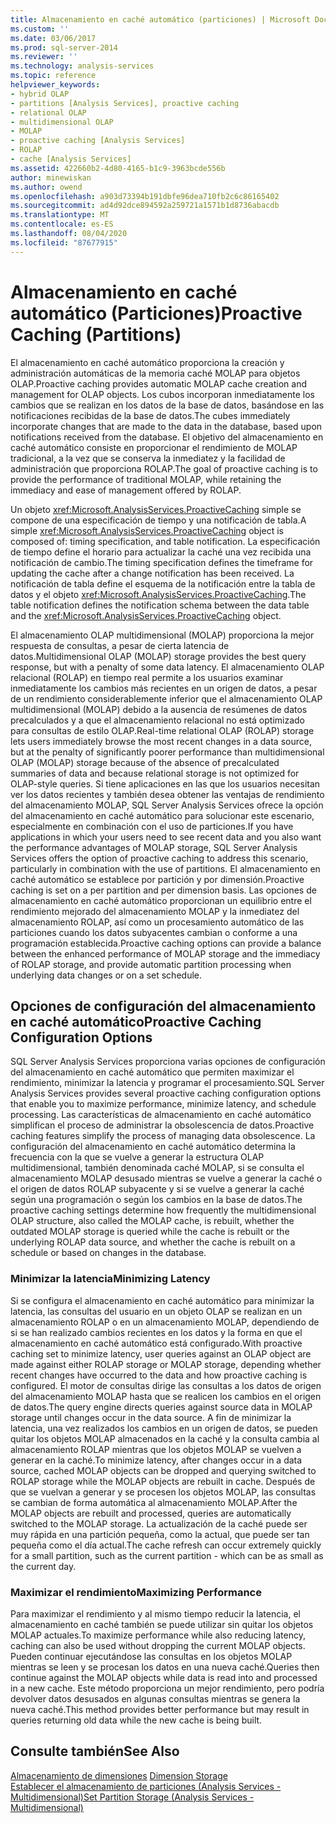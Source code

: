 ```yaml
---
title: Almacenamiento en caché automático (particiones) | Microsoft Docs
ms.custom: ''
ms.date: 03/06/2017
ms.prod: sql-server-2014
ms.reviewer: ''
ms.technology: analysis-services
ms.topic: reference
helpviewer_keywords:
- hybrid OLAP
- partitions [Analysis Services], proactive caching
- relational OLAP
- multidimensional OLAP
- MOLAP
- proactive caching [Analysis Services]
- ROLAP
- cache [Analysis Services]
ms.assetid: 422660b2-4d80-4165-b1c9-3963bcde556b
author: minewiskan
ms.author: owend
ms.openlocfilehash: a903d73394b191dbfe96dea710fb2c6c86165402
ms.sourcegitcommit: ad4d92dce894592a259721a1571b1d8736abacdb
ms.translationtype: MT
ms.contentlocale: es-ES
ms.lasthandoff: 08/04/2020
ms.locfileid: "87677915"
---
```

# <a name="proactive-caching-partitions"></a><span data-ttu-id="c43b8-102">Almacenamiento en caché automático (Particiones)</span><span class="sxs-lookup"><span data-stu-id="c43b8-102">Proactive Caching (Partitions)</span></span>
  <span data-ttu-id="c43b8-103">El almacenamiento en caché automático proporciona la creación y administración automáticas de la memoria caché MOLAP para objetos OLAP.</span><span class="sxs-lookup"><span data-stu-id="c43b8-103">Proactive caching provides automatic MOLAP cache creation and management for OLAP objects.</span></span> <span data-ttu-id="c43b8-104">Los cubos incorporan inmediatamente los cambios que se realizan en los datos de la base de datos, basándose en las notificaciones recibidas de la base de datos.</span><span class="sxs-lookup"><span data-stu-id="c43b8-104">The cubes immediately incorporate changes that are made to the data in the database, based upon notifications received from the database.</span></span> <span data-ttu-id="c43b8-105">El objetivo del almacenamiento en caché automático consiste en proporcionar el rendimiento de MOLAP tradicional, a la vez que se conserva la inmediatez y la facilidad de administración que proporciona ROLAP.</span><span class="sxs-lookup"><span data-stu-id="c43b8-105">The goal of proactive caching is to provide the performance of traditional MOLAP, while retaining the immediacy and ease of management offered by ROLAP.</span></span>  
  
 <span data-ttu-id="c43b8-106">Un objeto <xref:Microsoft.AnalysisServices.ProactiveCaching> simple se compone de una especificación de tiempo y una notificación de tabla.</span><span class="sxs-lookup"><span data-stu-id="c43b8-106">A simple <xref:Microsoft.AnalysisServices.ProactiveCaching> object is composed of: timing specification, and table notification.</span></span> <span data-ttu-id="c43b8-107">La especificación de tiempo define el horario para actualizar la caché una vez recibida una notificación de cambio.</span><span class="sxs-lookup"><span data-stu-id="c43b8-107">The timing specification defines the timeframe for updating the cache after a change notification has been received.</span></span> <span data-ttu-id="c43b8-108">La notificación de tabla define el esquema de la notificación entre la tabla de datos y el objeto <xref:Microsoft.AnalysisServices.ProactiveCaching>.</span><span class="sxs-lookup"><span data-stu-id="c43b8-108">The table notification defines the notification schema between the data table and the <xref:Microsoft.AnalysisServices.ProactiveCaching> object.</span></span>  
  
 <span data-ttu-id="c43b8-109">El almacenamiento OLAP multidimensional (MOLAP) proporciona la mejor respuesta de consultas, a pesar de cierta latencia de datos.</span><span class="sxs-lookup"><span data-stu-id="c43b8-109">Multidimensional OLAP (MOLAP) storage provides the best query response, but with a penalty of some data latency.</span></span> <span data-ttu-id="c43b8-110">El almacenamiento OLAP relacional (ROLAP) en tiempo real permite a los usuarios examinar inmediatamente los cambios más recientes en un origen de datos, a pesar de un rendimiento considerablemente inferior que el almacenamiento OLAP multidimensional (MOLAP) debido a la ausencia de resúmenes de datos precalculados y a que el almacenamiento relacional no está optimizado para consultas de estilo OLAP.</span><span class="sxs-lookup"><span data-stu-id="c43b8-110">Real-time relational OLAP (ROLAP) storage lets users immediately browse the most recent changes in a data source, but at the penalty of significantly poorer performance than multidimensional OLAP (MOLAP) storage because of the absence of precalculated summaries of data and because relational storage is not optimized for OLAP-style queries.</span></span> <span data-ttu-id="c43b8-111">Si tiene aplicaciones en las que los usuarios necesitan ver los datos recientes y también desea obtener las ventajas de rendimiento del almacenamiento MOLAP, SQL Server Analysis Services ofrece la opción del almacenamiento en caché automático para solucionar este escenario, especialmente en combinación con el uso de particiones.</span><span class="sxs-lookup"><span data-stu-id="c43b8-111">If you have applications in which your users need to see recent data and you also want the performance advantages of MOLAP storage, SQL Server Analysis Services offers the option of proactive caching to address this scenario, particularly in combination with the use of partitions.</span></span> <span data-ttu-id="c43b8-112">El almacenamiento en caché automático se establece por partición y por dimensión.</span><span class="sxs-lookup"><span data-stu-id="c43b8-112">Proactive caching is set on a per partition and per dimension basis.</span></span> <span data-ttu-id="c43b8-113">Las opciones de almacenamiento en caché automático proporcionan un equilibrio entre el rendimiento mejorado del almacenamiento MOLAP y la inmediatez del almacenamiento ROLAP, así como un procesamiento automático de las particiones cuando los datos subyacentes cambian o conforme a una programación establecida.</span><span class="sxs-lookup"><span data-stu-id="c43b8-113">Proactive caching options can provide a balance between the enhanced performance of MOLAP storage and the immediacy of ROLAP storage, and provide automatic partition processing when underlying data changes or on a set schedule.</span></span>  
  
## <a name="proactive-caching-configuration-options"></a><span data-ttu-id="c43b8-114">Opciones de configuración del almacenamiento en caché automático</span><span class="sxs-lookup"><span data-stu-id="c43b8-114">Proactive Caching Configuration Options</span></span>  
 <span data-ttu-id="c43b8-115">SQL Server Analysis Services proporciona varias opciones de configuración del almacenamiento en caché automático que permiten maximizar el rendimiento, minimizar la latencia y programar el procesamiento.</span><span class="sxs-lookup"><span data-stu-id="c43b8-115">SQL Server Analysis Services provides several proactive caching configuration options that enable you to maximize performance, minimize latency, and schedule processing.</span></span> <span data-ttu-id="c43b8-116">Las características de almacenamiento en caché automático simplifican el proceso de administrar la obsolescencia de datos.</span><span class="sxs-lookup"><span data-stu-id="c43b8-116">Proactive caching features simplify the process of managing data obsolescence.</span></span> <span data-ttu-id="c43b8-117">La configuración del almacenamiento en caché automático determina la frecuencia con la que se vuelve a generar la estructura OLAP multidimensional, también denominada caché MOLAP, si se consulta el almacenamiento MOLAP desusado mientras se vuelve a generar la caché o el origen de datos ROLAP subyacente y si se vuelve a generar la caché según una programación o según los cambios en la base de datos.</span><span class="sxs-lookup"><span data-stu-id="c43b8-117">The proactive caching settings determine how frequently the multidimensional OLAP structure, also called the MOLAP cache, is rebuilt, whether the outdated MOLAP storage is queried while the cache is rebuilt or the underlying ROLAP data source, and whether the cache is rebuilt on a schedule or based on changes in the database.</span></span>  
  
### <a name="minimizing-latency"></a><span data-ttu-id="c43b8-118">Minimizar la latencia</span><span class="sxs-lookup"><span data-stu-id="c43b8-118">Minimizing Latency</span></span>  
 <span data-ttu-id="c43b8-119">Si se configura el almacenamiento en caché automático para minimizar la latencia, las consultas del usuario en un objeto OLAP se realizan en un almacenamiento ROLAP o en un almacenamiento MOLAP, dependiendo de si se han realizado cambios recientes en los datos y la forma en que el almacenamiento en caché automático está configurado.</span><span class="sxs-lookup"><span data-stu-id="c43b8-119">With proactive caching set to minimize latency, user queries against an OLAP object are made against either ROLAP storage or MOLAP storage, depending whether recent changes have occurred to the data and how proactive caching is configured.</span></span> <span data-ttu-id="c43b8-120">El motor de consultas dirige las consultas a los datos de origen del almacenamiento MOLAP hasta que se realicen los cambios en el origen de datos.</span><span class="sxs-lookup"><span data-stu-id="c43b8-120">The query engine directs queries against source data in MOLAP storage until changes occur in the data source.</span></span> <span data-ttu-id="c43b8-121">A fin de minimizar la latencia, una vez realizados los cambios en un origen de datos, se pueden quitar los objetos MOLAP almacenados en la caché y la consulta cambia al almacenamiento ROLAP mientras que los objetos MOLAP se vuelven a generar en la caché.</span><span class="sxs-lookup"><span data-stu-id="c43b8-121">To minimize latency, after changes occur in a data source, cached MOLAP objects can be dropped and querying switched to ROLAP storage while the MOLAP objects are rebuilt in cache.</span></span> <span data-ttu-id="c43b8-122">Después de que se vuelvan a generar y se procesen los objetos MOLAP, las consultas se cambian de forma automática al almacenamiento MOLAP.</span><span class="sxs-lookup"><span data-stu-id="c43b8-122">After the MOLAP objects are rebuilt and processed, queries are automatically switched to the MOLAP storage.</span></span> <span data-ttu-id="c43b8-123">La actualización de la caché puede ser muy rápida en una partición pequeña, como la actual, que puede ser tan pequeña como el día actual.</span><span class="sxs-lookup"><span data-stu-id="c43b8-123">The cache refresh can occur extremely quickly for a small partition, such as the current partition - which can be as small as the current day.</span></span>  
  
### <a name="maximizing-performance"></a><span data-ttu-id="c43b8-124">Maximizar el rendimiento</span><span class="sxs-lookup"><span data-stu-id="c43b8-124">Maximizing Performance</span></span>  
 <span data-ttu-id="c43b8-125">Para maximizar el rendimiento y al mismo tiempo reducir la latencia, el almacenamiento en caché también se puede utilizar sin quitar los objetos MOLAP actuales.</span><span class="sxs-lookup"><span data-stu-id="c43b8-125">To maximize performance while also reducing latency, caching can also be used without dropping the current MOLAP objects.</span></span> <span data-ttu-id="c43b8-126">Pueden continuar ejecutándose las consultas en los objetos MOLAP mientras se leen y se procesan los datos en una nueva caché.</span><span class="sxs-lookup"><span data-stu-id="c43b8-126">Queries then continue against the MOLAP objects while data is read into and processed in a new cache.</span></span> <span data-ttu-id="c43b8-127">Este método proporciona un mejor rendimiento, pero podría devolver datos desusados en algunas consultas mientras se genera la nueva caché.</span><span class="sxs-lookup"><span data-stu-id="c43b8-127">This method provides better performance but may result in queries returning old data while the new cache is being built.</span></span>  
  
## <a name="see-also"></a><span data-ttu-id="c43b8-128">Consulte también</span><span class="sxs-lookup"><span data-stu-id="c43b8-128">See Also</span></span>  
 <span data-ttu-id="c43b8-129">[Almacenamiento de dimensiones](../multidimensional-models-olap-logical-dimension-objects/dimensions-storage.md) </span><span class="sxs-lookup"><span data-stu-id="c43b8-129">[Dimension Storage](../multidimensional-models-olap-logical-dimension-objects/dimensions-storage.md) </span></span>  
 [<span data-ttu-id="c43b8-130">Establecer el almacenamiento de particiones &#40;Analysis Services - Multidimensional&#41;</span><span class="sxs-lookup"><span data-stu-id="c43b8-130">Set Partition Storage &#40;Analysis Services - Multidimensional&#41;</span></span>](../multidimensional-models/set-partition-storage-analysis-services-multidimensional.md)  
  
  
